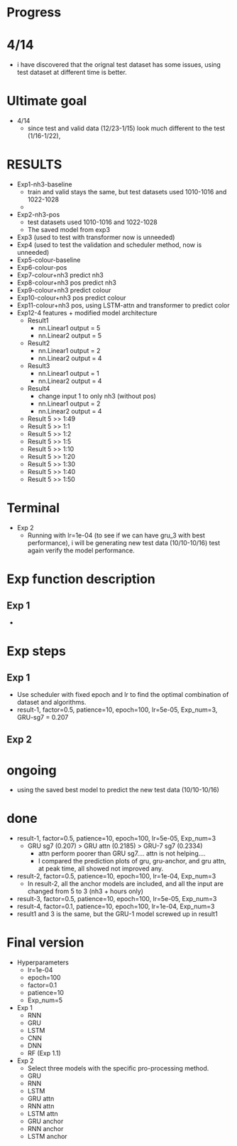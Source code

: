 # Progress
# 4/14
* i have discovered that the orignal test dataset has some issues, using test dataset at different time is better.

# Ultimate goal
* 4/14
  * since test and valid data (12/23-1/15) look much different to the test (1/16-1/22), 

# RESULTS
* Exp1-nh3-baseline
  * train and valid stays the same, but test datasets used 1010-1016 and 1022-1028
  * 
* Exp2-nh3-pos
  * test datasets used 1010-1016 and 1022-1028
  * The saved model from exp3 
* Exp3 (used to test with transformer now is unneeded)
* Exp4 (used to test the validation and scheduler method, now is unneeded)
* Exp5-colour-baseline
* Exp6-colour-pos
* Exp7-colour+nh3 predict nh3 
* Exp8-colour+nh3 pos predict nh3
* Exp9-colour+nh3 predict colour
* Exp10-colour+nh3 pos predict colour
* Exp11-colour+nh3 pos, using LSTM-attn and transformer to predict color
* Exp12-4 features + modified model architecture
  * Result1
    * nn.Linear1 output = 5
    * nn.Linear2 output = 5
  * Result2
    * nn.Linear1 output = 2
    * nn.Linear2 output = 4
  * Result3
    * nn.Linear1 output = 1
    * nn.Linear2 output = 4
  * Result4
    * change input 1 to only nh3 (without pos)
    * nn.Linear1 output = 2
    * nn.Linear2 output = 4
  * Result 5 >> 1:49
  * Result 5 >> 1:1
  * Result 5 >> 1:2
  * Result 5 >> 1:5
  * Result 5 >> 1:10
  * Result 5 >> 1:20
  * Result 5 >> 1:30
  * Result 5 >> 1:40
  * Result 5 >> 1:50

# Terminal
* Exp 2
  * Running with lr=1e-04 (to see if we can have gru_3 with best performance), i will be generating new test data (10/10-10/16) test again verify the model performance. 
# Exp function description
## Exp 1
* 
# Exp steps
## Exp 1
* Use scheduler with fixed epoch and lr to find the optimal combination of dataset and algorithms.
* result-1, factor=0.5, patience=10, epoch=100, lr=5e-05, Exp_num=3, GRU-sg7 = 0.207
## Exp 2
# ongoing
* using the saved best model to predict the new test data (10/10-10/16)
# done
* result-1, factor=0.5, patience=10, epoch=100, lr=5e-05, Exp_num=3 
  * GRU sg7 (0.207) > GRU attn (0.2185) > GRU-7 sg7 (0.2334)
    * attn perform poorer than GRU sg7.... attn is not helping.... 
    * I compared the prediction plots of gru, gru-anchor, and gru attn, at peak time, all showed not improved any.
* result-2, factor=0.5, patience=10, epoch=100, lr=1e-04, Exp_num=3
  * In result-2, all the anchor models are included, and all the input are changed from 5 to 3 (nh3 + hours only)
* result-3, factor=0.5, patience=10, epoch=100, lr=5e-05, Exp_num=3
* result-4, factor=0.1, patience=10, epoch=100, lr=1e-04, Exp_num=3
* result1 and 3 is the same, but the GRU-1 model screwed up in result1

# Final version
* Hyperparameters
  * lr=1e-04
  * epoch=100
  * factor=0.1
  * patience=10
  * Exp_num=5
* Exp 1
  * RNN
  * GRU
  * LSTM
  * CNN
  * DNN
  * RF (Exp 1.1)
* Exp 2
  * Select three models with the specific pro-processing method.
  * GRU
  * RNN
  * LSTM
  * GRU attn
  * RNN attn
  * LSTM attn
  * GRU anchor
  * RNN anchor
  * LSTM anchor